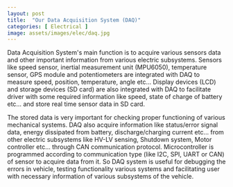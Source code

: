 ```yaml
---
layout: post
title:  "Our Data Acquisition System (DAQ)"
categories: [ Electrical ]
image: assets/images/elec/daq.jpg
---
```

Data Acquisition System's main function is to acquire various sensors data and other important information from various electric subsystems. Sensors like speed sensor, inertial measurement unit (MPU6050), temperature sensor, GPS module and potentiometers are integrated with DAQ to measure speed, position, temperature, angle etc... Display devices (LCD) and storage devices (SD card) are also integrated with DAQ to facilitate driver with some required information like speed, state of charge of battery etc… and store real time sensor data in SD card. 

The stored data is very important for checking proper functioning of various mechanical systems. DAQ also acquire information like status/error signal data, energy dissipated from battery, discharge/charging current etc… from other electric subsystems like HV-LV sensing, Shutdown system, Motor controller etc… through CAN communication protocol. Microcontroller is programmed according to communication type (like I2C, SPI, UART or CAN) of sensor to acquire data from it. So DAQ system is useful for debugging the errors in vehicle, testing functionality various systems and facilitating user with necessary information of various subsystems of the vehicle.
